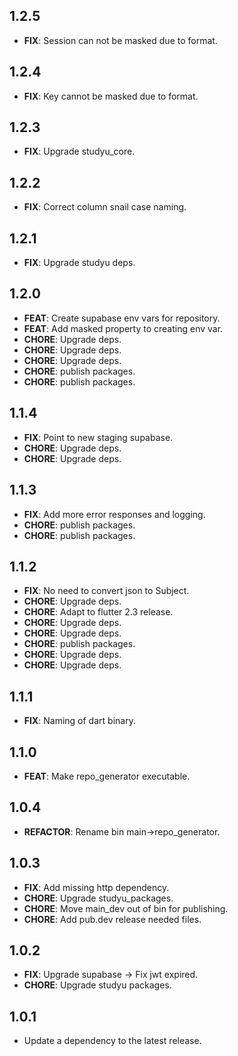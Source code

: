## 1.2.5

 - **FIX**: Session can not be masked due to format.

## 1.2.4

 - **FIX**: Key cannot be masked due to format.

## 1.2.3

 - **FIX**: Upgrade studyu_core.

## 1.2.2

 - **FIX**: Correct column snail case naming.

## 1.2.1

 - **FIX**: Upgrade studyu deps.

## 1.2.0

 - **FEAT**: Create supabase env vars for repository.
 - **FEAT**: Add masked property to creating env var.
 - **CHORE**: Upgrade deps.
 - **CHORE**: Upgrade deps.
 - **CHORE**: Upgrade deps.
 - **CHORE**: publish packages.
 - **CHORE**: publish packages.

## 1.1.4

 - **FIX**: Point to new staging supabase.
 - **CHORE**: Upgrade deps.
 - **CHORE**: Upgrade deps.

## 1.1.3

 - **FIX**: Add more error responses and logging.
 - **CHORE**: publish packages.
 - **CHORE**: publish packages.

## 1.1.2

 - **FIX**: No need to convert json to Subject.
 - **CHORE**: Upgrade deps.
 - **CHORE**: Adapt to flutter 2.3 release.
 - **CHORE**: Upgrade deps.
 - **CHORE**: Upgrade deps.
 - **CHORE**: publish packages.
 - **CHORE**: Upgrade deps.
 - **CHORE**: Upgrade deps.

## 1.1.1

 - **FIX**: Naming of dart binary.

## 1.1.0

 - **FEAT**: Make repo_generator executable.

## 1.0.4

 - **REFACTOR**: Rename bin main->repo_generator.

## 1.0.3

 - **FIX**: Add missing http dependency.
 - **CHORE**: Upgrade studyu_packages.
 - **CHORE**: Move main_dev out of bin for publishing.
 - **CHORE**: Add pub.dev release needed files.

## 1.0.2

 - **FIX**: Upgrade supabase -> Fix jwt expired.
 - **CHORE**: Upgrade studyu packages.

## 1.0.1

 - Update a dependency to the latest release.

